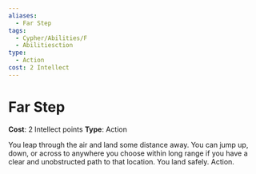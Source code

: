 ```yaml
---
aliases:
  - Far Step
tags:
  - Cypher/Abilities/F
  - Abilitiesction
type:
  - Action
cost: 2 Intellect
---
```


# Far Step

**Cost**: 2 Intellect points
**Type**: Action

You leap through the air and land some distance away. You can jump up, down, or across to anywhere you choose within long range if you have a clear and unobstructed path to that location. You land safely. Action.
